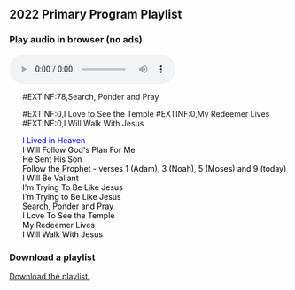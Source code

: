 ## 2022 Primary Program Playlist

### Play audio in browser (no ads)

<style>
    #playlist{
        list-style: none;
    }
    #playlist li a{
        color:black;
        text-decoration: none;
    }
    #playlist .current-song a{
        color:blue;
    }
</style>

<audio src="" controls id="audioPlayer">
    Sorry, your browser doesn't support HTML 5!
</audio>


<ul id="playlist">

#EXTINF:78,Search, Ponder and Pray

#EXTINF:0,I Love to See the Temple
#EXTINF:0,My Redeemer Lives
#EXTINF:0,I Will Walk With Jesus

<li class="current-song"><a href="https://github.com/drhyrum/2022-primary-program/raw/main/list/ILivedInHeaven.mp3">I Lived in Heaven</a></li>

<li><a href="https://github.com/drhyrum/2022-primary-program/raw/main/list/IWillFollowGodsPlanForMe.mp3">I Will Follow God's Plan For Me</a></li>
    
<li><a href="https://github.com/drhyrum/2022-primary-program/raw/main/list/HeSentHisSon.mp3
">He Sent His Son</a></li>

<li><a href="https://github.com/drhyrum/2022-primary-program/raw/main/list/FollowTheProphet.mp3">Follow the Prophet - verses 1 (Adam), 3 (Noah), 5 (Moses) and 9 (today)</a></li>

<li><a href="https://github.com/drhyrum/2022-primary-program/raw/main/list/IWillBeValiant.mp3">I Will Be Valiant</a></li>

<li><a href="https://github.com/drhyrum/2022-primary-program/raw/main/list/ImTryingToBeLikeJesus.mp3
">I'm Trying To Be Like Jesus</a></li>

<li><a href="https://github.com/drhyrum/2022-primary-program/raw/main/list/I'm%20Trying%20to%20Be%20Like%20Jesus%20Lyric%20Video.mp3">I'm Trying to Be Like Jesus</a></li>

<li><a href="https://github.com/drhyrum/2022-primary-program/raw/main/list/SearchPonderAndPray.mp3">Search, Ponder and Pray</a></li>

<li><a href="https://github.com/drhyrum/2022-primary-program/raw/main/list/ILoveToSeeTheTemple.mp3">I Love To See the Temple</a></li>

<li><a href="https://github.com/drhyrum/2022-primary-program/raw/main/list/MyRedeemerLives.mp3">My Redeemer Lives</a></li>

<li><a href="https://github.com/drhyrum/2022-primary-program/raw/main/list/IWillWalkWithJesus.mp3">I Will Walk With Jesus</a></li>  
</ul>
    
<script src="https://code.jquery.com/jquery-2.2.0.js"></script>
<script>
    // loads the audio player
    audioPlayer();

       function audioPlayer(){
            var currentSong = 0;
            $("#audioPlayer")[0].src = $("#playlist li a")[0];
            $("#audioPlayer")[0].play();
            $("#playlist li a").click(function(e){
               e.preventDefault(); 
               $("#audioPlayer")[0].src = this;
               $("#audioPlayer")[0].play();
               $("#playlist li").removeClass("current-song");
                currentSong = $(this).parent().index();
                $(this).parent().addClass("current-song");
            });
            
            $("#audioPlayer")[0].addEventListener("ended", function(){
               currentSong++;
                if(currentSong == $("#playlist li a").length)
                    currentSong = 0;
                $("#playlist li").removeClass("current-song");
                $("#playlist li:eq("+currentSong+")").addClass("current-song");
                $("#audioPlayer")[0].src = $("#playlist li a")[currentSong].href;
                $("#audioPlayer")[0].play();
            });
        }    
</script>


### Download a playlist

<a href="2022-primary-program-playlist.m3u" target="_blank" download type="audio/x-mpegurl">Download the playlist.</a>

<!-- ### QR Code to website

<img src="https://github.com/drhyrum/2022-primary-program/raw/gh-pages/primary_program_qr_code.png"> -->


